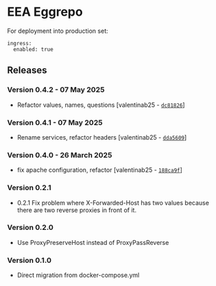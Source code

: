 EEA Eggrepo
===========

For deployment into production set:

    ingress:
      enabled: true

## Releases

### Version 0.4.2 - 07 May 2025
- Refactor values, names, questions [valentinab25 - [`dc81826`](https://github.com/eea/helm-charts/commit/dc81826950d54d1787932274301be18e308e691d)]

### Version 0.4.1 - 07 May 2025
- Rename services, refactor headers [valentinab25 - [`dda5609`](https://github.com/eea/helm-charts/commit/dda56092bd07419835391f4246c0db3215e8008c)]

### Version 0.4.0 - 26 March 2025
- fix apache configuration, refactor [valentinab25 - [`188ca9f`](https://github.com/eea/helm-charts/commit/188ca9f51e8cf402d6b68f1c450bc4b164185fd6)]

### Version 0.2.1
- 0.2.1 Fix problem where X-Forwarded-Host has two values because there are two reverse proxies in front of it.


### Version 0.2.0
- Use ProxyPreserveHost instead of ProxyPassReverse

### Version 0.1.0
-  Direct migration from docker-compose.yml


